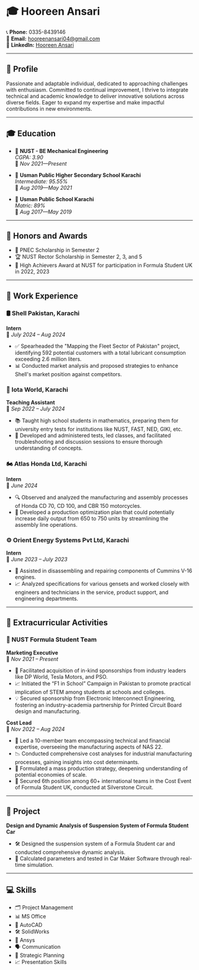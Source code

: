 # 🎓 Hooreen Ansari

📞 **Phone:** 0335-8439146  
📧 **Email:** hooreenansari04@gmail.com  
🔗 **LinkedIn:** [Hooreen Ansari](https://www.linkedin.com/in/hooreenansari/)

---

## 🌟 **Profile**

Passionate and adaptable individual, dedicated to approaching challenges with enthusiasm. Committed to continual improvement, I thrive to integrate technical and academic knowledge to deliver innovative solutions across diverse fields. Eager to expand my expertise and make impactful contributions in new environments.

---

## 🎓 **Education**

- 🏫 **NUST - BE Mechanical Engineering**  
  _CGPA: 3.90_  
  📅 _Nov 2021—Present_

- 🏫 **Usman Public Higher Secondary School Karachi**  
  _Intermediate: 95.55%_  
  📅 _Aug 2019—May 2021_

- 🏫 **Usman Public School Karachi**  
  _Matric: 89%_  
  📅 _Aug 2017—May 2019_

---

## 🏅 **Honors and Awards**

- 🥇 PNEC Scholarship in Semester 2
- 🏆 NUST Rector Scholarship in Semester 2, 3, and 5
- 🏅 High Achievers Award at NUST for participation in Formula Student UK in 2022, 2023

---

## 💼 **Work Experience**

### 🛢️ Shell Pakistan, Karachi  
**Intern**  
📅 _July 2024 – Aug 2024_

- ✅ Spearheaded the "Mapping the Fleet Sector of Pakistan" project, identifying 592 potential customers with a total lubricant consumption exceeding 2.6 million liters.
- 📊 Conducted market analysis and proposed strategies to enhance Shell's market position against competitors.

### 🧮 Iota World, Karachi  
**Teaching Assistant**  
📅 _Sep 2022 – July 2024_

- 📚 Taught high school students in mathematics, preparing them for university entry tests for institutions like NUST, FAST, NED, GIKI, etc.
- 📝 Developed and administered tests, led classes, and facilitated troubleshooting and discussion sessions to ensure thorough understanding of concepts.

### 🏍️ Atlas Honda Ltd, Karachi  
**Intern**  
📅 _June 2024_

- 🔍 Observed and analyzed the manufacturing and assembly processes of Honda CD 70, CD 100, and CBR 150 motorcycles.
- 🔧 Developed a production optimization plan that could potentially increase daily output from 650 to 750 units by streamlining the assembly line operations.

### ⚙️ Orient Energy Systems Pvt Ltd, Karachi  
**Intern**  
📅 _June 2023 – July 2023_

- 🔩 Assisted in disassembling and repairing components of Cummins V-16 engines.  
- 📈 Analyzed specifications for various gensets and worked closely with engineers and technicians in the service, product support, and engineering departments.

---

## 🌟 **Extracurricular Activities**

### 🚗 NUST Formula Student Team  
**Marketing Executive**  
📅 _Nov 2021 – Present_

- 🤝 Facilitated acquisition of in-kind sponsorships from industry leaders like DP World, Tesla Motors, and PSO.
- 📈 Initiated the “F1 in School” Campaign in Pakistan to promote practical implication of STEM among students at schools and colleges.
- 💡 Secured sponsorship from Electronic Interconnect Engineering, fostering an industry-academia partnership for Printed Circuit Board design and manufacturing.

**Cost Lead**  
📅 _Nov 2022 – Aug 2024_

- 👥 Led a 10-member team encompassing technical and financial expertise, overseeing the manufacturing aspects of NAS 22.
- 📉 Conducted comprehensive cost analyses for industrial manufacturing processes, gaining insights into cost determinants.
- 🚀 Formulated a mass production strategy, deepening understanding of potential economies of scale.
- 🏁 Secured 6th position among 60+ international teams in the Cost Event of Formula Student UK, conducted at Silverstone Circuit.

---

## 🔬 **Project**

**Design and Dynamic Analysis of Suspension System of Formula Student Car**

- 🛠️ Designed the suspension system of a Formula Student car and conducted comprehensive dynamic analysis.
- 🧪 Calculated parameters and tested in Car Maker Software through real-time simulation.

---

## 💻 **Skills**

- 🗂️ Project Management  
- 📊 MS Office  
- 📐 AutoCAD  
- 🛠️ SolidWorks  
- 🔬 Ansys  
- 🗣️ Communication  
- 🧩 Strategic Planning  
- 📈 Presentation Skills

